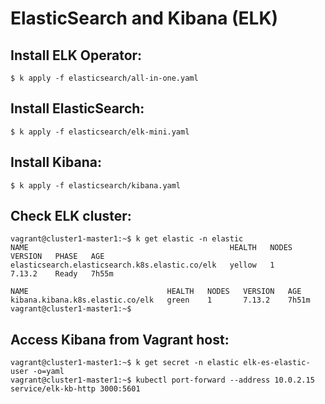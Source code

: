 # ElasticSearch and Kibana (ELK) 

## Install ELK Operator:

```
$ k apply -f elasticsearch/all-in-one.yaml
```

## Install ElasticSearch:

```
$ k apply -f elasticsearch/elk-mini.yaml
```

## Install Kibana:

```
$ k apply -f elasticsearch/kibana.yaml
```

## Check ELK cluster:
```
vagrant@cluster1-master1:~$ k get elastic -n elastic
NAME                                             HEALTH   NODES   VERSION   PHASE   AGE
elasticsearch.elasticsearch.k8s.elastic.co/elk   yellow   1       7.13.2    Ready   7h55m

NAME                               HEALTH   NODES   VERSION   AGE
kibana.kibana.k8s.elastic.co/elk   green    1       7.13.2    7h51m
vagrant@cluster1-master1:~$
```

## Access Kibana from Vagrant host:

```
vagrant@cluster1-master1:~$ k get secret -n elastic elk-es-elastic-user -o=yaml
vagrant@cluster1-master1:~$ kubectl port-forward --address 10.0.2.15 service/elk-kb-http 3000:5601
```
